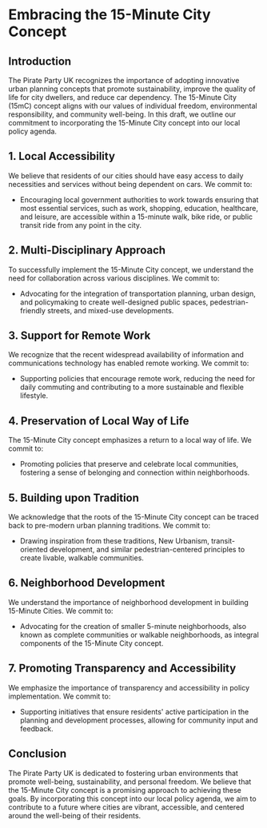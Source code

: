 # Embracing the 15-Minute City Concept

## Introduction
The Pirate Party UK recognizes the importance of adopting innovative urban planning concepts that promote sustainability, improve the quality of life for city dwellers, and reduce car dependency. The 15-Minute City (15mC) concept aligns with our values of individual freedom, environmental responsibility, and community well-being. In this draft, we outline our commitment to incorporating the 15-Minute City concept into our local policy agenda.

## 1. Local Accessibility
We believe that residents of our cities should have easy access to daily necessities and services without being dependent on cars. We commit to:

- Encouraging local government authorities to work towards ensuring that most essential services, such as work, shopping, education, healthcare, and leisure, are accessible within a 15-minute walk, bike ride, or public transit ride from any point in the city.

## 2. Multi-Disciplinary Approach
To successfully implement the 15-Minute City concept, we understand the need for collaboration across various disciplines. We commit to:

- Advocating for the integration of transportation planning, urban design, and policymaking to create well-designed public spaces, pedestrian-friendly streets, and mixed-use developments.

## 3. Support for Remote Work
We recognize that the recent widespread availability of information and communications technology has enabled remote working. We commit to:

- Supporting policies that encourage remote work, reducing the need for daily commuting and contributing to a more sustainable and flexible lifestyle.

## 4. Preservation of Local Way of Life
The 15-Minute City concept emphasizes a return to a local way of life. We commit to:

- Promoting policies that preserve and celebrate local communities, fostering a sense of belonging and connection within neighborhoods.

## 5. Building upon Tradition
We acknowledge that the roots of the 15-Minute City concept can be traced back to pre-modern urban planning traditions. We commit to:

- Drawing inspiration from these traditions, New Urbanism, transit-oriented development, and similar pedestrian-centered principles to create livable, walkable communities.

## 6. Neighborhood Development
We understand the importance of neighborhood development in building 15-Minute Cities. We commit to:

- Advocating for the creation of smaller 5-minute neighborhoods, also known as complete communities or walkable neighborhoods, as integral components of the 15-Minute City concept.

## 7. Promoting Transparency and Accessibility
We emphasize the importance of transparency and accessibility in policy implementation. We commit to:

- Supporting initiatives that ensure residents' active participation in the planning and development processes, allowing for community input and feedback.

## Conclusion
The Pirate Party UK is dedicated to fostering urban environments that promote well-being, sustainability, and personal freedom. We believe that the 15-Minute City concept is a promising approach to achieving these goals. By incorporating this concept into our local policy agenda, we aim to contribute to a future where cities are vibrant, accessible, and centered around the well-being of their residents.
